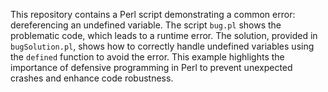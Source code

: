 This repository contains a Perl script demonstrating a common error: dereferencing an undefined variable. The script `bug.pl` shows the problematic code, which leads to a runtime error.  The solution, provided in `bugSolution.pl`, shows how to correctly handle undefined variables using the `defined` function to avoid the error. This example highlights the importance of defensive programming in Perl to prevent unexpected crashes and enhance code robustness.